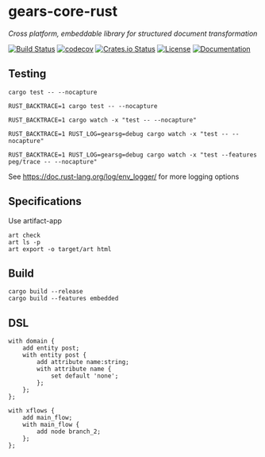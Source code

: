 # gears-core-rust

_Cross platform, embeddable library for structured document transformation_

[![Build Status](https://travis-ci.org/gears-project/gears-core-rust.svg?branch=master)](https://travis-ci.org/gears-project/gears-core-rust)
[![codecov](https://codecov.io/gh/gears-project/gears-core-rust/branch/master/graph/badge.svg)](https://codecov.io/gh/gears-project/gears-core-rust)
[![Crates.io Status](http://meritbadge.herokuapp.com/gears)](https://crates.io/crates/gears)
[![License](https://img.shields.io/badge/license-MIT-blue.svg)](https://raw.githubusercontent.com/gears-project/gears-core-rust/master/LICENSE)
[![Documentation](https://docs.rs/gears/badge.svg)](https://docs.rs/gears)

## Testing

    cargo test -- --nocapture

    RUST_BACKTRACE=1 cargo test -- --nocapture

    RUST_BACKTRACE=1 cargo watch -x "test -- --nocapture"

    RUST_BACKTRACE=1 RUST_LOG=gearsg=debug cargo watch -x "test -- --nocapture"

    RUST_BACKTRACE=1 RUST_LOG=gearsg=debug cargo watch -x "test --features peg/trace -- --nocapture"

See https://doc.rust-lang.org/log/env_logger/ for more logging options

## Specifications

Use artifact-app

    art check
    art ls -p
    art export -o target/art html

## Build

    cargo build --release
    cargo build --features embedded


## DSL

    with domain {
        add entity post;
        with entity post {
            add attribute name:string;
            with attribute name {
                set default 'none';
            };
        };
    };

    with xflows {
        add main_flow;
        with main_flow {
            add node branch_2;
        };
    };

